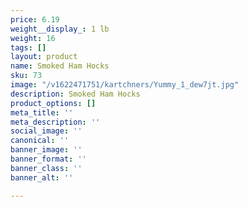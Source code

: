 ```yaml
---
price: 6.19
weight__display_: 1 lb
weight: 16
tags: []
layout: product
name: Smoked Ham Hocks
sku: 73
image: "/v1622471751/kartchners/Yummy_1_dew7jt.jpg"
description: Smoked Ham Hocks
product_options: []
meta_title: ''
meta_description: ''
social_image: ''
canonical: ''
banner_image: ''
banner_format: ''
banner_class: ''
banner_alt: ''

---
```

